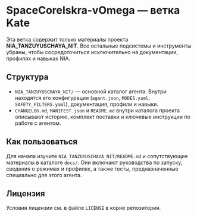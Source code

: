 # SpaceCoreIskra-vOmega — ветка Kate

Эта ветка содержит только материалы проекта **NIA_TANZUYUSCHAYA_NIT**. Все остальные подсистемы и инструменты убраны, чтобы сосредоточиться исключительно на документации, профилях и навыках NIA.

## Структура
- `NIA_TANZUYUSCHAYA_NIT/` — основной каталог агента. Внутри находятся его конфигурации (`agent.json`, `MODES.yaml`, `SAFETY_FILTERS.yaml`), документация, профили и навыки.
- `CHANGELOG.md`, `MANIFEST.json` и `README.md` внутри каталога проекта описывают историю, комплект поставки и ключевые инструкции по работе с агентом.

## Как пользоваться
Для начала изучите `NIA_TANZUYUSCHAYA_NIT/README.md` и сопутствующие материалы в каталоге `docs/`. Они включают руководства по запуску, сведения о режимах и профилях, а также тесты, предназначенные специально для этого агента.

## Лицензия
Условия лицензии см. в файле `LICENSE` в корне репозитория.
